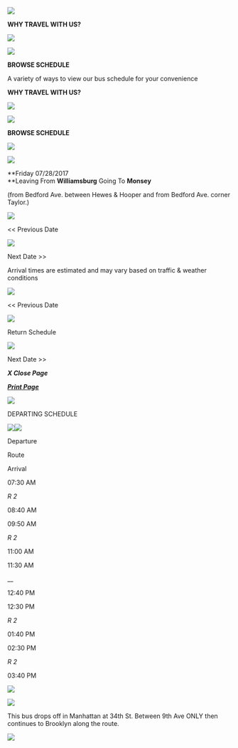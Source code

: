 ![](images/img0004.png)

**WHY TRAVEL WITH US?**

![](images/img0070.gif)

![](images/easy%20search.png)

**BROWSE SCHEDULE**

A variety of ways to view our bus schedule for your convenience

**WHY TRAVEL WITH US?**

![](images/img0088.gif)

![](images/easy%20search.png)

**BROWSE SCHEDULE**

![](images/img0089.png)

![](header_print.jpg)

**Friday 07/28/2017  
**Leaving From **Williamsburg** Going To **Monsey**

(from Bedford Ave. between Hewes & Hooper and from Bedford Ave. corner Taylor.) 

![](images/img0094.png)

<< Previous Date

![](images/img0095.png)

Next  Date >>

Arrival times are estimated and may vary based on traffic & weather conditions

![](images/img0096.png)

<< Previous Date

![](images/img0097.png)

Return Schedule

![](images/img0098.png)

Next Date >>

**_X Close Page_**

**_[Print Page](javascript:window.print\(\))_**

![](images/img0090.png)

DEPARTING  SCHEDULE

![](images/img0100_hover.png)![](images/img0100.png)

Departure

Route

Arrival

07:30 AM

_R 2_

08:40 AM

09:50 AM

_R 2_

11:00 AM

11:30 AM

__

12:40 PM

12:30 PM

_R 2_

01:40 PM

02:30 PM

_R 2_

03:40 PM

![](images/img0121.png)

![](images/img0100_hover.png)

This bus drops off in Manhattan at 34th St. Between 9th Ave ONLY then continues to Brooklyn along the route.

![](images/img0099.png)
